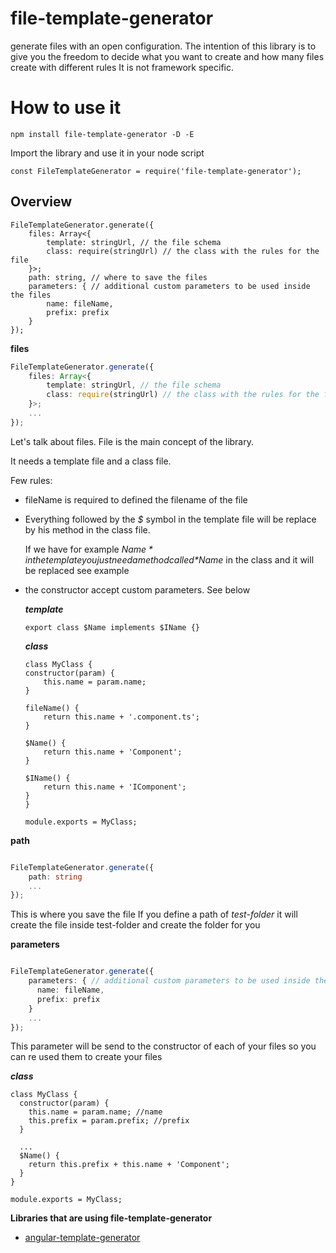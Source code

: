 # file-template-generator
generate files with an open configuration.
The intention of this library is to give you the freedom to decide what you want to create and how many files create with different rules
It is not framework specific.

# How to use it

```
npm install file-template-generator -D -E

```
Import the library and use it in your node script 

```
const FileTemplateGenerator = require('file-template-generator');

```
## Overview

```
FileTemplateGenerator.generate({
    files: Array<{
        template: stringUrl, // the file schema
        class: require(stringUrl) // the class with the rules for the file
    }>;
    path: string, // where to save the files
    parameters: { // additional custom parameters to be used inside the files
        name: fileName,
        prefix: prefix
    }
});

```

**files**

```ts
FileTemplateGenerator.generate({
    files: Array<{
        template: stringUrl, // the file schema
        class: require(stringUrl) // the class with the rules for the file
    }>;
    ...
});
```

Let's talk about files.
File is the main concept of the library. 

It needs a template file and a class file.

Few rules:

- fileName is required to defined the filename of the file
- Everything followed by the *$* symbol in the template file will be replace by his method in the class file.

    If we have for example *$Name* in the template you just need a method called *$Name* in the class and it will be replaced
    see example
    
- the constructor accept custom parameters. See below    

    ***template***
    ```
    export class $Name implements $IName {}

    ```

    ***class***
    ```
    class MyClass {
    constructor(param) {
        this.name = param.name;
    }

    fileName() {
        return this.name + '.component.ts';
    }

    $Name() {
        return this.name + 'Component';
    }

    $IName() {
        return this.name + 'IComponent';
    }
    }

    module.exports = MyClass;
    ```

**path**

```ts

FileTemplateGenerator.generate({
    path: string
    ...
});

```

This is where you save the file
If you define a path of *test-folder* it will create the file inside test-folder and create the folder for you

**parameters**

```ts

FileTemplateGenerator.generate({
    parameters: { // additional custom parameters to be used inside the files
      name: fileName,
      prefix: prefix
    }
    ...
});

```

This parameter will be send to the constructor of each of your files so you can re used them to create your files

***class***
```
class MyClass {
  constructor(param) {
    this.name = param.name; //name
    this.prefix = param.prefix; //prefix
  }

  ...
  $Name() {
    return this.prefix + this.name + 'Component';
  }
}

module.exports = MyClass;
```

**Libraries that are using file-template-generator**

- [angular-template-generator](https://www.npmjs.com/package/angular-template-generator)
